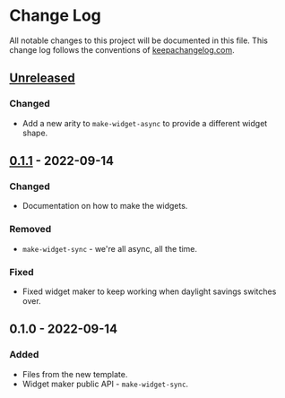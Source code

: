 # Change Log
All notable changes to this project will be documented in this file. This change log follows the conventions of [keepachangelog.com](http://keepachangelog.com/).

## [Unreleased]
### Changed
- Add a new arity to `make-widget-async` to provide a different widget shape.

## [0.1.1] - 2022-09-14
### Changed
- Documentation on how to make the widgets.

### Removed
- `make-widget-sync` - we're all async, all the time.

### Fixed
- Fixed widget maker to keep working when daylight savings switches over.

## 0.1.0 - 2022-09-14
### Added
- Files from the new template.
- Widget maker public API - `make-widget-sync`.

[Unreleased]: https://sourcehost.site/your-name/examples-openscad-clj/compare/0.1.1...HEAD
[0.1.1]: https://sourcehost.site/your-name/examples-openscad-clj/compare/0.1.0...0.1.1
